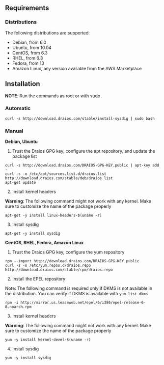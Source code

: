 ## Requirements

### Distributions

The following distributions are supported:

* Debian, from 6.0
* Ubuntu, from 10.04
* CentOS, from 6.3
* RHEL, from 6.3
* Fedora, from 13
* Amazon Linux, any version available from the AWS Marketplace

## Installation

**NOTE**: Run the commands as root or with sudo

### Automatic

```
curl -s http://download.draios.com/stable/install-sysdig | sudo bash
```

### Manual
 
**Debian, Ubuntu**

1) Trust the Draios GPG key, configure the apt repository, and update the package list
```
curl -s http://download.draios.com/DRAIOS-GPG-KEY.public | apt-key add -  
curl -s -o /etc/apt/sources.list.d/draios.list http://download.draios.com/stable/deb/draios.list  
apt-get update
```
2) Install kernel headers

**Warning**: The following command might not work with any kernel. Make sure to customize the name of the package properly
``` 
apt-get -y install linux-headers-$(uname -r)
``` 

3) Install sysdig
``` 
apt-get -y install sysdig
``` 

**CentOS, RHEL, Fedora, Amazon Linux**

1) Trust the Draios GPG key, configure the yum repository
```
rpm --import http://download.draios.com/DRAIOS-GPG-KEY.public  
curl -s -o /etc/yum.repos.d/draios.repo http://download.draios.com/stable/rpm/draios.repo
```

2) Install the EPEL repository

Note: The following command is required only if DKMS is not available in the distribution. You can verify if DKMS is available with `yum list dkms`

```
rpm -i http://mirror.us.leaseweb.net/epel/6/i386/epel-release-6-8.noarch.rpm
```

3) Install kernel headers

**Warning**: The following command might not work with any kernel. Make sure to customize the name of the package properly
```
yum -y install kernel-devel-$(uname -r)
```

4) Install sysdig
``` 
yum -y install sysdig
``` 